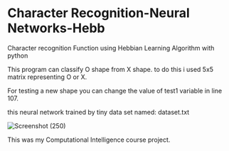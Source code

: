 # Character Recognition-Neural Networks-Hebb
Character recognition Function using Hebbian Learning Algorithm with python

This program can classify O shape from X shape. to do this i used 5x5 matrix representing O or X.

For testing a new shape you can change the value of test1 variable in line 107.

this neural network trained by tiny data set named: dataset.txt



![Screenshot (250)](https://user-images.githubusercontent.com/50426242/187794586-7281f4a7-5c17-41ef-8ac7-184c1dd34ac5.png)


This was my Computational Intelligence course project.
